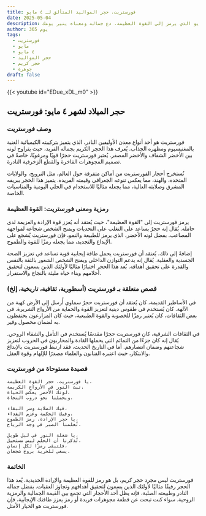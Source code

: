 ```yaml
---
title: فورستريت، حجر المواليد المتألق لـ ٤ مايو
date: 2025-05-04
description: اشعر بأهمية فورستريت، حجر المواليد لـ ٤ مايو الذي يرمز إلى القوة العظيمة. دع جماله ومعناه ينير يومك.
author: 365 يوم
tags:
  - فورستريت
  - مايو
  - ٤ مايو
  - حجر المواليد
  - حجر كريم
  - جوهرة
draft: false
---
```


{{< youtube id="EDue_xDL_m0" >}}

## حجر الميلاد لشهر ٤ مايو: فورستريت

### وصف فورستريت

فورستريت هو أحد أنواع معدن الأوليفين النادر، الذي يتميز بتركيبته الكيميائية الغنية بالمغنيسيوم ومظهره الجذاب. يُعرف هذا الحجر الكريم بجماله الفريد، حيث يتراوح لونه بين الأخضر الشفاف والأخضر المصفر. يُعتبر فورستريت حجرًا قويًا ومرغوبًا، خاصةً في تصميم المجوهرات الفاخرة والقطع الزخرفية النادرة.

تُستخرج أحجار الفورستريت من أماكن متفرقة حول العالم، مثل النرويج، والولايات المتحدة، والهند، مما يعكس تنوعه الجغرافي وقيمته الفريدة. يتميز هذا الحجر ببريقه المشرق وصلابته العالية، مما يجعله مثاليًا للاستخدام في الحلي اليومية والمناسبات الخاصة.

### رمزية ومعنى فورستريت: القوة العظيمة

يرمز فورستريت إلى "القوة العظيمة"، حيث يُعتقد أنه يُعزز قوة الإرادة والعزيمة لدى حامله. يُقال إنه حجرٌ يساعد على التغلب على التحديات ويمنح الشخص شجاعة لمواجهة المصاعب. بفضل لونه الأخضر، الذي يرمز للطبيعة والنمو، فإن فورستريت يُشجع على الإبداع والتجديد، مما يجعله رمزًا للقوة والطموح.

إضافةً إلى ذلك، يُعتقد أن فورستريت يحمل طاقة إيجابية قوية تساعد في تعزيز الصحة الجسدية والعقلية. يُقال إنه يدعم التوازن الداخلي ويمنح الشخص الشعور بالثقة بالنفس والقدرة على تحقيق أهدافه. يُعد هذا الحجر اختيارًا مثاليًا لأولئك الذين يسعون لتحقيق أحلامهم وبناء حياة مليئة بالنجاح والاستقرار.

### قصص متعلقة بـ فورستريت (أسطورية، ثقافية، تاريخية، إلخ)

في الأساطير القديمة، كان يُعتقد أن فورستريت حجرٌ سماوي أُرسل إلى الأرض كهبة من الآلهة. كان يُستخدم في طقوس دينية لتعزيز القوة والحماية من الأرواح الشريرة. في بعض الثقافات، كان يُعتبر رمزًا للخصوبة والقوة الطبيعية، حيث كان المزارعون يحتفظون به لضمان محصول وفير.

في الثقافات الشرقية، كان فورستريت حجرًا مقدسًا يُستخدم في التأمل والشفاء الروحي. يُقال إنه كان جزءًا من التمائم التي يحملها القادة والمحاربون في الحروب لتعزيز شجاعتهم وضمان انتصارهم. أما في التاريخ الحديث، فقد ارتبط فورستريت بالإبداع والابتكار، حيث اعتبره الفنانون والعلماء مصدرًا للإلهام وقوة العقل.

### قصيدة مستوحاة من فورستريت

```
يا فورستريت، حجر القوة العظيمة،  
تبث النور في الأرواح الكريمة.  
لونك الأخضر يعكس الحياة،  
ويحملنا نحو دروب النجاة.

فيك الصلابة وسر البقاء،  
وفيك الحكمة وعزم الفداء.  
يا حجر الإرادة، رمز الطموح،  
تُعلمنا الصبر في وجه الرياح.

يا شعلة النور في ليل طويل،  
تُذكرنا أن الحلم ليس مستحيل.  
فلتبقى رمزًا لكل إنسان،  
يسعى للحرية بروح شجعان.
```

### الخاتمة

فورستريت ليس مجرد حجر كريم، بل هو رمز للقوة العظيمة والإرادة الحديدية. يُعد هذا الحجر رفيقًا مثاليًا لأولئك الذين يسعون لتحقيق أهدافهم وتجاوز العقبات. بفضل جماله النادر وطبيعته الصلبة، فإنه يظل أحد الأحجار التي تجمع بين القيمة الجمالية والرمزية الروحية. سواء كنت تبحث عن قطعة مجوهرات فريدة أو رمز يعزز طاقتك الإيجابية، فإن فورستريت هو الخيار الأمثل.